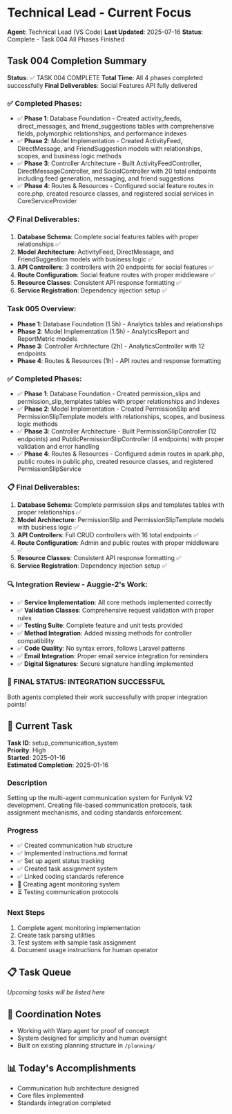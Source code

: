 # Technical Lead - Current Focus
**Agent**: Technical Lead (VS Code)
**Last Updated**: 2025-07-16
**Status**: Complete - Task 004 All Phases Finished

## Task 004 Completion Summary

**Status**: ✅ TASK 004 COMPLETE
**Total Time**: All 4 phases completed successfully
**Final Deliverables**: Social Features API fully delivered

### ✅ Completed Phases:
- ✅ **Phase 1**: Database Foundation - Created activity_feeds, direct_messages, and friend_suggestions tables with comprehensive fields, polymorphic relationships, and performance indexes
- ✅ **Phase 2**: Model Implementation - Created ActivityFeed, DirectMessage, and FriendSuggestion models with relationships, scopes, and business logic methods
- ✅ **Phase 3**: Controller Architecture - Built ActivityFeedController, DirectMessageController, and SocialController with 20 total endpoints including feed generation, messaging, and friend suggestions
- ✅ **Phase 4**: Routes & Resources - Configured social feature routes in core.php, created resource classes, and registered social services in CoreServiceProvider

### 📋 Final Deliverables:
1. **Database Schema**: Complete social features tables with proper relationships ✅
2. **Model Architecture**: ActivityFeed, DirectMessage, and FriendSuggestion models with business logic ✅
3. **API Controllers**: 3 controllers with 20 endpoints for social features ✅
4. **Route Configuration**: Social feature routes with proper middleware ✅
5. **Resource Classes**: Consistent API response formatting ✅
6. **Service Registration**: Dependency injection setup ✅

### Task 005 Overview:
- **Phase 1**: Database Foundation (1.5h) - Analytics tables and relationships
- **Phase 2**: Model Implementation (1.5h) - AnalyticsReport and ReportMetric models
- **Phase 3**: Controller Architecture (2h) - AnalyticsController with 12 endpoints
- **Phase 4**: Routes & Resources (1h) - API routes and response formatting

### ✅ Completed Phases:
- ✅ **Phase 1**: Database Foundation - Created permission_slips and permission_slip_templates tables with proper relationships and indexes
- ✅ **Phase 2**: Model Implementation - Created PermissionSlip and PermissionSlipTemplate models with relationships, scopes, and business logic methods
- ✅ **Phase 3**: Controller Architecture - Built PermissionSlipController (12 endpoints) and PublicPermissionSlipController (4 endpoints) with proper validation and error handling
- ✅ **Phase 4**: Routes & Resources - Configured admin routes in spark.php, public routes in public.php, created resource classes, and registered PermissionSlipService

### 📋 Final Deliverables:
1. **Database Schema**: Complete permission slips and templates tables with proper relationships ✅
2. **Model Architecture**: PermissionSlip and PermissionSlipTemplate models with business logic ✅
3. **API Controllers**: Full CRUD controllers with 16 total endpoints ✅
4. **Route Configuration**: Admin and public routes with proper middleware ✅
5. **Resource Classes**: Consistent API response formatting ✅
6. **Service Registration**: Dependency injection setup ✅

### 🔍 Integration Review - Auggie-2's Work:
- ✅ **Service Implementation**: All core methods implemented correctly
- ✅ **Validation Classes**: Comprehensive request validation with proper rules
- ✅ **Testing Suite**: Complete feature and unit tests provided
- ✅ **Method Integration**: Added missing methods for controller compatibility
- ✅ **Code Quality**: No syntax errors, follows Laravel patterns
- ✅ **Email Integration**: Proper email service integration for reminders
- ✅ **Digital Signatures**: Secure signature handling implemented

### 🎉 FINAL STATUS: INTEGRATION SUCCESSFUL
Both agents completed their work successfully with proper integration points!

## 🎯 Current Task
**Task ID**: setup_communication_system  
**Priority**: High  
**Started**: 2025-01-16  
**Estimated Completion**: 2025-01-16  

### Description
Setting up the multi-agent communication system for Funlynk V2 development. Creating file-based communication protocols, task assignment mechanisms, and coding standards enforcement.

### Progress
- ✅ Created communication hub structure
- ✅ Implemented instructions.md format
- ✅ Set up agent status tracking
- ✅ Created task assignment system
- ✅ Linked coding standards reference
- 🔄 Creating agent monitoring system
- ⏳ Testing communication protocols

### Next Steps
1. Complete agent monitoring implementation
2. Create task parsing utilities
3. Test system with sample task assignment
4. Document usage instructions for human operator

## 📋 Task Queue
*Upcoming tasks will be listed here*

## 🤝 Coordination Notes
- Working with Warp agent for proof of concept
- System designed for simplicity and human oversight
- Built on existing planning structure in `/planning/`

## 📊 Today's Accomplishments
- Communication hub architecture designed
- Core files implemented
- Standards integration completed
